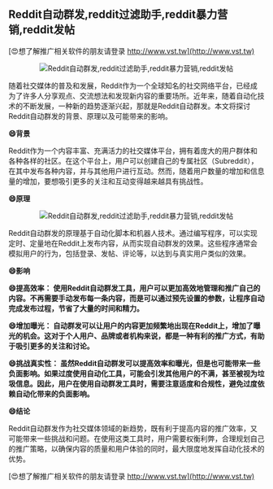 ## **Reddit自动群发,reddit过滤助手,reddit暴力营销,reddit发帖**

[😍想了解推广相关软件的朋友请登录 http://www.vst.tw](http://www.vst.tw)

 <center><img src="https://vst.tw/MP4/tuiguang/png/2.png" alt="Reddit自动群发,reddit过滤助手,reddit暴力营销,reddit发帖"></center>

随着社交媒体的普及和发展，Reddit作为一个全球知名的社交网络平台，已经成为了许多人分享观点、交流想法和发现新内容的重要场所。近年来，随着自动化技术的不断发展，一种新的趋势逐渐兴起，那就是Reddit自动群发。本文将探讨Reddit自动群发的背景、原理以及可能带来的影响。

**😄背景**

Reddit作为一个内容丰富、充满活力的社交媒体平台，拥有着庞大的用户群体和各种各样的社区。在这个平台上，用户可以创建自己的专属社区（Subreddit），在其中发布各种内容，并与其他用户进行互动。然而，随着用户数量的增加和信息量的增加，要想吸引更多的关注和互动变得越来越具有挑战性。

**😄原理**

 <center><img src="https://vst.tw/MP4/tuiguang/png/3.png" alt="Reddit自动群发,reddit过滤助手,reddit暴力营销,reddit发帖"></center>

Reddit自动群发的原理基于自动化脚本和机器人技术。通过编写程序，可以实现定时、定量地在Reddit上发布内容，从而实现自动群发的效果。这些程序通常会模拟用户的行为，包括登录、发帖、评论等，以达到与真实用户类似的效果。

**😄影响**

**😄提高效率： 使用Reddit自动群发工具，用户可以更加高效地管理和推广自己的内容。不再需要手动发布每一条内容，而是可以通过预先设置的参数，让程序自动完成发布过程，节省了大量的时间和精力。**

**😄增加曝光： 自动群发可以让用户的内容更加频繁地出现在Reddit上，增加了曝光的机会。这对于个人用户、品牌或者机构来说，都是一种有利的推广方式，有助于吸引更多的关注和讨论。**

**😄挑战真实性： 虽然Reddit自动群发可以提高效率和曝光，但是也可能带来一些负面影响。如果过度使用自动化工具，可能会引发其他用户的不满，甚至被视为垃圾信息。因此，用户在使用自动群发工具时，需要注意适度和合规性，避免过度依赖自动化带来的负面影响。**

**😄结论**

Reddit自动群发作为社交媒体领域的新趋势，既有利于提高内容的推广效率，又可能带来一些挑战和问题。在使用这类工具时，用户需要权衡利弊，合理规划自己的推广策略，以确保内容的质量和用户体验的同时，最大限度地发挥自动化技术的优势。

[😍想了解推广相关软件的朋友请登录 http://www.vst.tw](http://www.vst.tw)



